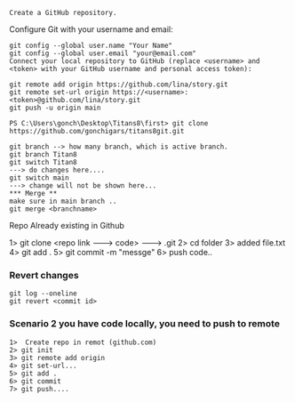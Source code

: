 ```
Create a GitHub repository.
```
Configure Git with your username and email:
```
git config --global user.name "Your Name"
git config --global user.email "your@email.com"
Connect your local repository to GitHub (replace <username> and <token> with your GitHub username and personal access token):

git remote add origin https://github.com/lina/story.git
git remote set-url origin https://<username>:<token>@github.com/lina/story.git
git push -u origin main
```
```
PS C:\Users\gonch\Desktop\Titans8\first> git clone https://github.com/gonchigars/titans8git.git

```


```
git branch --> how many branch, which is active branch.
git branch Titan8
git switch Titan8
---> do changes here....
git switch main
---> change will not be shown here...
*** Merge **
make sure in main branch ..
git merge <branchname>
```



Repo Already existing in Github

1> git clone <repo link ---> code>   ---> .git
2> cd folder
3> added file.txt
4> git add . 
5> git commit -m "messge"
6> push code..


### Revert changes
```
git log --oneline
git revert <commit id>
```
### Scenario 2 you have code locally, you  need to push to remote
```
1>  Create repo in remot (github.com)
2> git init
3> git remote add origin
4> git set-url...
5> git add . 
6> git commit 
7> git push....
```


